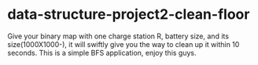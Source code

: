 # data-structure-project2-clean-floor
Give your binary map with one charge station R, battery size, and its size(1000X1000-),
it will swiftly give you the way to clean up it within 10 seconds.
This is a simple BFS application, enjoy this guys.

